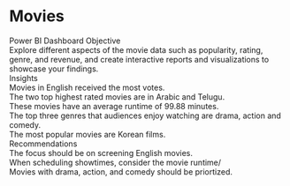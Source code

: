 # Movies
Power BI Dashboard
Objective </br>
Explore different aspects of the movie data such as popularity, rating, genre, and revenue, and create interactive reports and visualizations to showcase your findings. </br>
Insights </br>
Movies in English received the most votes. </br>
The two top highest rated movies are in Arabic and Telugu. </br>
These movies have an average runtime of 99.88 minutes. </br>
The top three genres that audiences enjoy watching are drama, action and comedy. </br>
The most popular movies are Korean films. </br>
Recommendations </br>
The focus should be on screening English movies. </br>
When scheduling showtimes, consider the movie runtime/ </br>
Movies with drama, action, and comedy should be priortized. </br>
